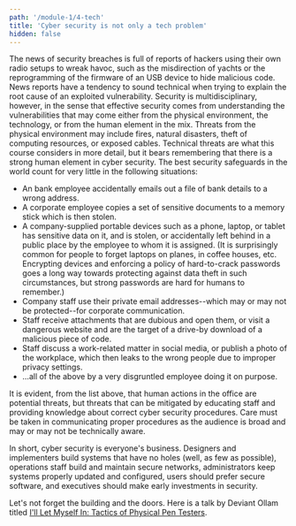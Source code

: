```yaml
---
path: '/module-1/4-tech'
title: 'Cyber security is not only a tech problem'
hidden: false
---
```



The news of security breaches is full of reports of hackers using their own
radio setups to wreak havoc, such as the misdirection of yachts or the
reprogramming of the firmware of an USB device to hide malicious code. News
reports have a tendency to sound technical when trying to explain the root
cause of an exploited vulnerability. Security is multidisciplinary, however, in
the sense that effective security comes from understanding the vulnerabilities
that may come either from the physical environment, the technology, or from the
human element in the mix. Threats from the physical environment may include
fires, natural disasters, theft of computing resources, or exposed cables.
Technical threats are what this course considers in more detail, but it bears
remembering that there is a strong human element in cyber security. The best
security safeguards in the world count for very little in the following
situations:

- An bank employee accidentally emails out a file of bank details to a wrong address.
- A corporate employee copies a set of sensitive documents to a memory stick which is then stolen.
- A company-supplied portable devices such as a phone, laptop, or tablet has sensitive data on it, and is stolen, or accidentally left behind in a public place by the employee to whom it is assigned. (It is surprisingly common for people to forget laptops on planes, in coffee houses, etc. Encrypting devices and enforcing a policy of hard-to-crack passwords goes a long way towards protecting against data theft in such circumstances, but strong passwords are hard for humans to remember.)
- Company staff use their private email addresses--which may or may not be protected--for corporate communication.
- Staff receive attachments that are dubious and open them, or visit a dangerous website and are the target of a drive-by download of a malicious piece of code.
- Staff discuss a work-related matter in social media, or publish a photo of the workplace, which then leaks to the wrong people due to improper privacy settings.
- ...all of the above by a very disgruntled employee doing it on purpose.

It is evident, from the list above, that human actions in the office are potential threats, but threats that can be mitigated by educating staff and providing knowledge about correct cyber security procedures. Care must be taken in communicating proper procedures as the audience is broad and may or may not be technically aware.

In short, cyber security is everyone's business. Designers and implementers build systems that have no holes (well, as few as possible), operations staff build and maintain secure networks, administrators keep systems properly updated and configured, users should prefer secure software, and executives should make early investments in security.

<text-box variant="emph" name="Physical attacks">

Let's not forget the building and the doors. Here is a talk by Deviant Ollam
titled [I'll Let Myself In: Tactics of Physical Pen Testers](https://www.youtube.com/watch?v=rnmcRTnTNC8).

</text-box>
